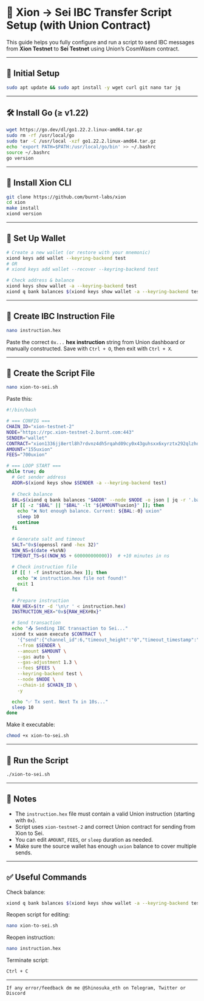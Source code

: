 # 🌉 Xion → Sei IBC Transfer Script Setup (with Union Contract)

This guide helps you fully configure and run a script to send IBC messages from **Xion Testnet** to **Sei Testnet** using Union’s CosmWasm contract.

---

## 🚀 Initial Setup

```bash
sudo apt update && sudo apt install -y wget curl git nano tar jq
```

---

## 🛠 Install Go (≥ v1.22)

```bash
wget https://go.dev/dl/go1.22.2.linux-amd64.tar.gz
sudo rm -rf /usr/local/go
sudo tar -C /usr/local -xzf go1.22.2.linux-amd64.tar.gz
echo 'export PATH=$PATH:/usr/local/go/bin' >> ~/.bashrc
source ~/.bashrc
go version
```

---

## 🧪 Install Xion CLI

```bash
git clone https://github.com/burnt-labs/xion
cd xion
make install
xiond version
```

---

## 🔐 Set Up Wallet

```bash
# Create a new wallet (or restore with your mnemonic)
xiond keys add wallet --keyring-backend test
# OR
# xiond keys add wallet --recover --keyring-backend test

# Check address & balance
xiond keys show wallet -a --keyring-backend test
xiond q bank balances $(xiond keys show wallet -a --keyring-backend test) --node https://rpc.xion-testnet-2.burnt.com:443
```

---

## 🧾 Create IBC Instruction File

```bash
nano instruction.hex
```

Paste the correct `0x...` **hex instruction** string from Union dashboard or manually constructed. Save with `Ctrl + O`, then exit with `Ctrl + X`.

---

## 📜 Create the Script File

```bash
nano xion-to-sei.sh
```

Paste this:

```bash
#!/bin/bash

# === CONFIG ===
CHAIN_ID="xion-testnet-2"
NODE="https://rpc.xion-testnet-2.burnt.com:443"
SENDER="wallet"
CONTRACT="xion1336jj8ertl8h7rdvnz4dh5rqahd09cy0x43guhsxx6xyrztx292qlzhdk9"
AMOUNT="155uxion"
FEES="700uxion"

# === LOOP START ===
while true; do
  # Get sender address
  ADDR=$(xiond keys show $SENDER -a --keyring-backend test)
  
  # Check balance
  BAL=$(xiond q bank balances "$ADDR" --node $NODE -o json | jq -r '.balances[] | select(.denom=="uxion") | .amount')
  if [[ -z "$BAL" || "$BAL" -lt "${AMOUNT%uxion}" ]]; then
    echo "❌ Not enough balance. Current: ${BAL:-0} uxion"
    sleep 10
    continue
  fi

  # Generate salt and timeout
  SALT="0x$(openssl rand -hex 32)"
  NOW_NS=$(date +%s%N)
  TIMEOUT_TS=$((NOW_NS + 600000000000))  # +10 minutes in ns

  # Check instruction file
  if [[ ! -f instruction.hex ]]; then
    echo "❌ instruction.hex file not found!"
    exit 1
  fi

  # Prepare instruction
  RAW_HEX=$(tr -d '\n\r ' < instruction.hex)
  INSTRUCTION_HEX="0x${RAW_HEX#0x}"

  # Send transaction
  echo "📤 Sending IBC transaction to Sei..."
  xiond tx wasm execute $CONTRACT \
    '{"send":{"channel_id":6,"timeout_height":"0","timeout_timestamp":"'"$TIMEOUT_TS"'","salt":"'"$SALT"'","instruction":"'"$INSTRUCTION_HEX"'"}}' \
    --from $SENDER \
    --amount $AMOUNT \
    --gas auto \
    --gas-adjustment 1.3 \
    --fees $FEES \
    --keyring-backend test \
    --node $NODE \
    --chain-id $CHAIN_ID \
    -y

  echo "✅ Tx sent. Next Tx in 10s..."
  sleep 10
done

```

Make it executable:

```bash
chmod +x xion-to-sei.sh
```

---

## 🚀 Run the Script

```bash
./xion-to-sei.sh
```

---

## 🧠 Notes

- The `instruction.hex` file must contain a valid Union instruction (starting with `0x`).
- Script uses `xion-testnet-2` and correct Union contract for sending from Xion to Sei.
- You can edit `AMOUNT`, `FEES`, or `sleep` duration as needed.
- Make sure the source wallet has enough `uxion` balance to cover multiple sends.

---

## ✅ Useful Commands

Check balance:

```bash
xiond q bank balances $(xiond keys show wallet -a --keyring-backend test) --node https://rpc.xion-testnet-2.burnt.com:443
```

Reopen script for editing:

```bash
nano xion-to-sei.sh
```

Reopen instruction:

```bash
nano instruction.hex
```

Terminate script:

```bash
Ctrl + C
```

---

`If any error/feedback dm me @Shinosuka_eth on Telegram, Twitter or Discord`
